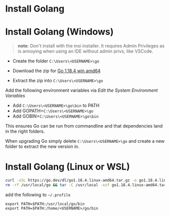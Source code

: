 # Install Golang

# Install Golang (Windows)

> **note**: Don't install with the msi installer. It requires Admin Privileges as is annoying when using an IDE without admin privs, like VSCode.

- Create the folder `C:\Users\<USERNAME>\go`

- Download the zip for [Go 1.18.4 win amd64](https://go.dev/dl/go1.18.4.windows-amd64.zip)

- Extract the zip into `C:\Users\<USERNAME>\go`

Add the following environment variables via _Edit the System Environment Variables_

- Add `C:\Users\<USERNAME>\go\bin` to PATH
- Add GOPATH=`C:\Users\<USERNAME>\go`
- Add GOBIN=`C:\Users\<USERNAME>\go\bin`

This ensures Go can be run from commandline and that dependencies land in the right folders.

When upgrading Go simply delete `C:\Users\<USERNAME>\go` and create a new folder to extract the new version in.

# Install Golang (Linux or WSL)

```sh
curl -sSL https://go.dev/dl/go1.18.4.linux-amd64.tar.gz -o go1.18.4.linux-amd64.tar.gz
rm -rf /usr/local/go && tar -C /usr/local -xzf go1.18.4.linux-amd64.tar.gz
```

add the following to `~/.profile`

```
export PATH=$PATH:/usr/local/go/bin
export PATH=$PATH:/home/<USERNAME>/go/bin
```
